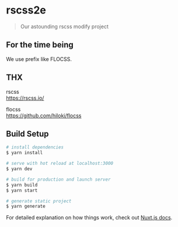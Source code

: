 # rscss2e

> Our astounding rscss modify project

## For the time being

We use prefix like FLOCSS.

## THX

rscss  
https://rscss.io/

flocss  
https://github.com/hiloki/flocss

## Build Setup

```bash
# install dependencies
$ yarn install

# serve with hot reload at localhost:3000
$ yarn dev

# build for production and launch server
$ yarn build
$ yarn start

# generate static project
$ yarn generate
```

For detailed explanation on how things work, check out [Nuxt.js docs](https://nuxtjs.org).
